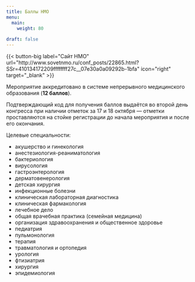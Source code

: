 ```yaml
---
title: Баллы НМО
menu:
  main:
    weight: 80
    
draft: false
---
```

<div style="display: block">
{{< button-big label="Сайт НМО"
                url="http://www.sovetnmo.ru/conf_posts/22865.html?SSr=410134172209ffffffff27c__07e30a0a09292b-1bfa"
                icon="right"
                target="_blank" >}} 
</div>

Мероприятие аккредитовано в системе непрерывного медицинского образования (**12 баллов**). 

Подтверждающий код для получения баллов выдаётся во второй день конгресса при наличии отметок за 17 и 18 октября — отметки проставляются на стойке регистрации до начала мероприятия и после его окончания. 

Целевые специальности:
<ul type="disc">
  <li>акушерство и гинекология</li>
  <li>анестезиология-реаниматология</li>
  <li>бактериология</li>
  <li>вирусология</li>
  <li>гастроэнтерология</li>
  <li>дерматовенерология</li>
  <li>детская хирургия</li>
  <li>инфекционные болезни</li>
  <li>клиническая лабораторная диагностика</li>
  <li>клиническая фармакология</li>
  <li>лечебное дело</li>
  <li>общая врачебная практика (семейная медицина)</li>
  <li>организация здравоохранения и общественное здоровье</li>
  <li>педиатрия</li>
  <li>пульмонология</li>
  <li>терапия</li>
  <li>травматология и ортопедия</li>
  <li>урология</li>
  <li>фтизиатрия</li>
  <li>хирургия</li>
  <li>эпидемиология</li>
</ul>